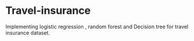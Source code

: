 # Travel-insurance
Implementing logistic regression , random forest and Decision tree for travel insurance dataset. 

